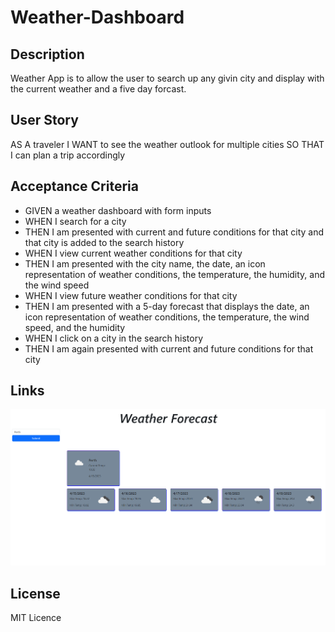 # Weather-Dashboard

## Description  
Weather App is to allow the user to search up any givin city and display with the current weather and a five day forcast.

## User Story
AS A traveler I WANT to see the weather outlook for multiple cities SO THAT I can plan a trip accordingly

## Acceptance Criteria
* GIVEN a weather dashboard with form inputs 
* WHEN I search for a city 
* THEN I am presented with current and future conditions for that city and that city is added to the search history 
* WHEN I view current weather conditions for that city 
* THEN I am presented with the city name, the date, an icon representation of weather conditions, the temperature, the humidity, and the wind speed 
* WHEN I view future weather conditions for that city 
* THEN I am presented with a 5-day forecast that displays the date, an icon representation of weather conditions, the temperature, the wind speed, and the humidity 
* WHEN I click on a city in the search history 
* THEN I am again presented with current and future conditions for that city

## Links

![ demo](./assests/photos/Screenshot%202023-04-15%20130904.png)

## License
MIT Licence 